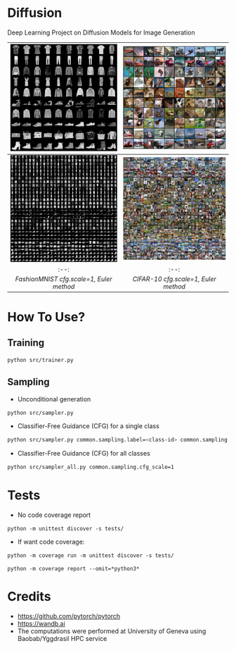 # Diffusion
Deep Learning Project on Diffusion Models for Image Generation

| <img src="src/images/all_fashionmnist_10.png" width=500> | <img src="src/images/all_cifar10_10.png" width=500> |
|:--:| :--:|
| <img src="src/images/all_fashionmnist_90.png" width=500> | <img src="src/images/all_cifar10_90.png" width=500> |
|:--:| :--:|
| *FashionMNIST cfg.scale=1, Euler method* | *CIFAR-10 cfg.scale=1, Euler method* |


# How To Use?

## Training

```bash
python src/trainer.py
```


## Sampling

- Unconditional generation

```bash
python src/sampler.py
```

- Classifier-Free Guidance (CFG) for a single class

```bash
python src/sampler.py common.sampling.label=<class-id> common.sampling.cfg_scale=1
```

- Classifier-Free Guidance (CFG) for all classes

```bash
python src/sampler_all.py common.sampling.cfg_scale=1
```


# Tests

- No code coverage report

```
python -m unittest discover -s tests/
```

- If want code coverage:

```
python -m coverage run -m unittest discover -s tests/
```

```
python -m coverage report --omit=*python3*
```

# Credits

- https://github.com/pytorch/pytorch
- https://wandb.ai
- The computations were performed at University of Geneva using Baobab/Yggdrasil HPC service
